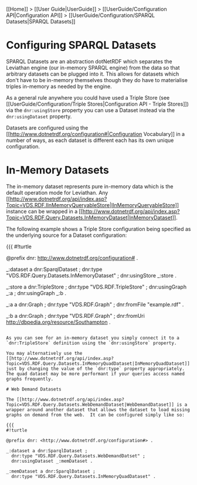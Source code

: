 [[Home]] > [[User Guide|UserGuide]] > [[UserGuide/Configuration API|Configuration API]] > [[UserGuide/Configuration/SPARQL Datasets|SPARQL Datasets]]

# Configuring SPARQL Datasets 

SPARQL Datasets are an abstraction dotNetRDF which separates the Leviathan engine (our in-memory SPARQL engine) from the data so that arbitrary datasets can be plugged into it. This allows for datasets which don't have to be in-memory themselves though they do have to materialise triples in-memory as needed by the engine.

As a general rule anywhere you could have used a Triple Store (see [[UserGuide/Configuration/Triple Stores|Configuration API - Triple Stores]]) via the `dnr:usingStore` property you can use a Dataset instead via the `dnr:usingDataset` property.

Datasets are configured using the [[http://www.dotnetrdf.org/configuration#|Configuration Vocabulary]] in a number of ways, as each dataset is different each has its own unique configuration.

# In-Memory Datasets 

The in-memory dataset represents pure in-memory data which is the default operation mode for Leviathan. Any [[http://www.dotnetrdf.org/api/index.asp?Topic=VDS.RDF.IInMemoryQueryableStore|IInMemoryQueryableStore]] instance can be wrapped in a [[http://www.dotnetrdf.org/api/index.asp?Topic=VDS.RDF.Query.Datasets.InMemoryDataset|InMemoryDataset]].

The following example shows a Triple Store configuration being specified as the underlying source for a Dataset configuration:

{{{
#!turtle

@prefix dnr: <http://www.dotnetrdf.org/configuration#> .

_:dataset a dnr:SparqlDataset ;
  dnr:type "VDS.RDF.Query.Datasets.InMemoryDataset" ;
  dnr:usingStore _:store .

_:store a dnr:TripleStore ;
  dnr:type "VDS.RDF.TripleStore" ;
  dnr:usingGraph _:a ;
  dnr:usingGraph _:b .

_:a a dnr:Graph ;
  dnr:type "VDS.RDF.Graph" ;
  dnr:fromFile "example.rdf" .

_:b a dnr:Graph ;
  dnr:type "VDS.RDF.Graph" ;
  dnr:fromUri <http://dbpedia.org/resource/Southampton> .
```

As you can see for an in-memory dataset you simply connect it to a `dnr:TripleStore` definition using the `dnr:usingStore` property.

You may alternatively use the [[http://www.dotnetrdf.org/api/index.asp?Topic=VDS.RDF.Query.Datasets.InMemoryQuadDataset|InMemoryQuadDataset]] just by changing the value of the `dnr:type` property appropriately. The quad dataset may be more performant if your queries access named graphs frequently.

# Web Demand Datasets 

The [[http://www.dotnetrdf.org/api/index.asp?Topic=VDS.RDF.Query.Datasets.WebDemandDataset|WebDemandDataset]] is a wrapper around another dataset that allows the dataset to load missing graphs on demand from the web.  It can be configured simply like so:

{{{
#!turtle

@prefix dnr: <http://www.dotnetrdf.org/configuration#> .

_:dataset a dnr:SparqlDataset ;
  dnr:type "VDS.RDF.Query.Datasets.WebDemandDatset" ;
  dnr:usingDataset _:memDataset .

_:memDataset a dnr:SparqlDataset ;
  dnr:type "VDS.RDF.Query.Datasets.InMemoryQuadDataset" .
```